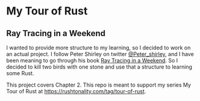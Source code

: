 # My Tour of Rust

## Ray Tracing in a Weekend

I wanted to provide more structure to my learning, so I decided
to work on an actual project.  I follow Peter Shirley on twitter [@Peter_shirley](https://twitter.com/Peter_shirley),
and I have been meaning to go through his book [Ray Tracing in a Weekend](https://github.com/petershirley/raytracinginoneweekend).
So I decided to kill two birds with one stone and use that a structure
to learning some Rust.

This project covers Chapter 2.  This repo is meant to support my
series My Tour of Rust at https://rushtonality.com/tag/tour-of-rust.
